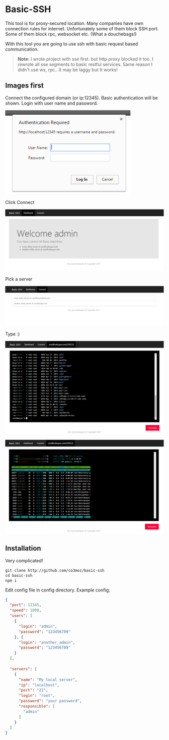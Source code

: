 Basic-SSH
===================
This tool is for proxy-secured location. Many companies have own connection rules for internet. Unfortunately some of them block SSH port.
Some of them block rpc, websocket etc. (What a douchebags!)

With this tool you are going to use ssh with basic request based communication.

> **Note:** I wrote project with sse first. but http proxy blocked it too. I rewrote all sse segments to basic restful services. Same reason I didn't use ws, rpc.. It may be laggy but It works!

Images first
----------------------

Connect the configured domain (or ip:12345). Basic authentication will be shown. Login with user name and password.

![](docs/login.png)

Click Connect

![](docs/dashboard.png)

Pick a server

![](docs/connect.png)

Type :)

![](docs/success.png)


![](docs/htop.png)


Installation
------------------

Very complicated!

```
git clone http://github.com/co3moz/basic-ssh
cd basic-ssh
npm i
```

Edit config file in config directory. Example config;

```json
{
  "port": 12345,
  "speed": 1000,
  "users": [
    {
      "login": "admin",
      "password": "123456789"
    }, {
      "login": "another_admin",
      "password": "123456789"
    }
  ],

  "servers": [
    {
      "name": "My local server",
      "ip": "localhost",
      "port": "22",
      "login": "root",
      "password": "your password",
      "responsible": [
        "admin"
      ]
    }
  ]
}
```
